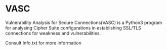 # VASC

Vulnerability Analysis for Secure Connections(VASC) is a Python3 program for analysing Cipher Suite configurations in establishing SSL/TLS connections for weakness and vulnerabilities.

Consult Info.txt for more information
